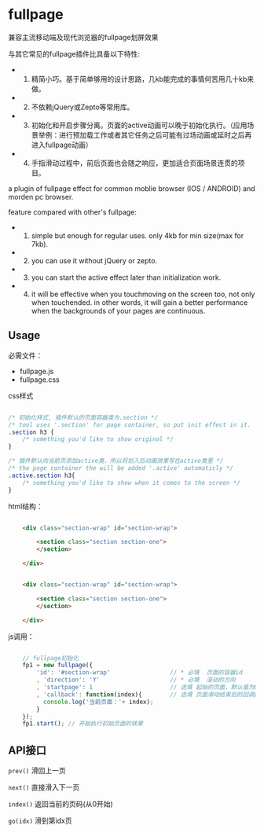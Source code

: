 fullpage
========

兼容主流移动端及现代浏览器的fullpage划屏效果

与其它常见的fullpage插件比具备以下特性:
- 1. 精简小巧。基于简单够用的设计思路，几kb能完成的事情何苦用几十kb来做。
- 2. 不依赖jQuery或Zepto等常用库。
- 3. 初始化和开启步骤分离。页面的active动画可以晚于初始化执行。（应用场景举例：进行预加载工作或者其它任务之后可能有过场动画或延时之后再进入fullpage动画）
- 4. 手指滑动过程中，前后页面也会随之响应，更加适合页面场景连贯的项目。

a plugin of fullpage effect for common moblie browser (IOS / ANDROID) and morden pc browser.

feature compared with other's fullpage:
- 1. simple but enough for regular uses. only 4kb for min size(max for 7kb).
- 2. you can use it without jQuery or zepto.
- 3. you can start the active effect later than initialization work.
- 4. it will be effective when you touchmoving on the screen too, not only when touchended. in other words, it will gain a better performance when the backgrounds of your pages are continuous. 

## Usage

必需文件：
- fullpage.js
- fullpage.css


css样式

``` css

/* 初始化样式, 插件默认的页面容器类为.section */
/* tool uses '.section' for page container, so put init effect in it.  */
.section h3 {
	/* something you'd like to show original */
}

/* 插件默认向当前页添加active类，所以将划入后动画效果写在active类里 */
/* the page container the will be added '.active' automaticly */
.active.section h3{
	/* something you'd like to show when it comes to the screen */	
}

```

html结构：

``` html

	<div class="section-wrap" id="section-wrap">

	    <section class="section section-one">
	    </section>

	</div>

```

``` html

	<div class="section-wrap" id="section-wrap">

	    <section class="section section-one">
	    </section>

	</div>

```

js调用：

``` js

	// fullpage初始化
	fp1 = new fullpage({
		'id': '#section-wrap'                 // * 必填  页面的容器id
		, 'direction': 'Y'                    // * 必填  滚动的方向
		, 'startpage': 1                      // 选填 起始的页面，默认值为0
		, 'callback': function(index){        // 选填 页面滑动结束后的回调函数
		  console.log('当前页面：'+ index);  
		}
	});
	fp1.start(); // 开始执行初始页面的效果

```

## API接口

`prev()`  滑回上一页

`next()`  直接滑入下一页

`index()` 返回当前的页码(从0开始)

`go(idx)` 滑到第idx页
